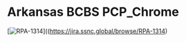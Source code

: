 # Arkansas BCBS PCP_Chrome

[![RPA-1314]( href="/browse/RPA-1314")]((https://jira.ssnc.global/browse/RPA-1314)


 
